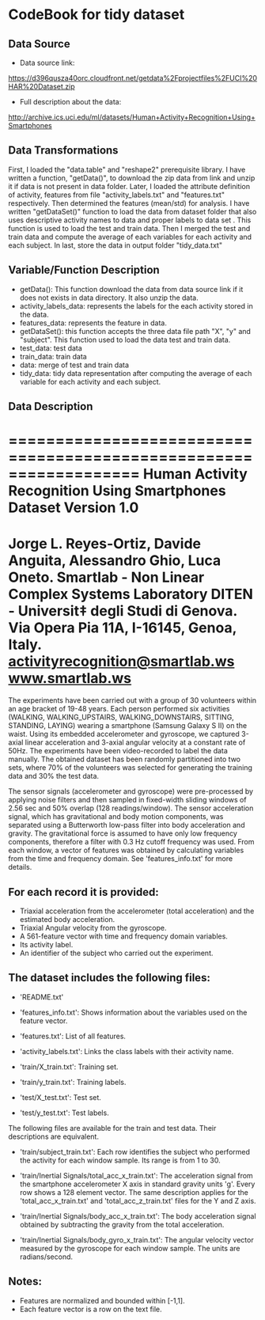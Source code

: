 CodeBook for tidy dataset
=========================


Data Source
-----------

- Data source link:

https://d396qusza40orc.cloudfront.net/getdata%2Fprojectfiles%2FUCI%20HAR%20Dataset.zip 

- Full description about the data:

http://archive.ics.uci.edu/ml/datasets/Human+Activity+Recognition+Using+Smartphones 


Data Transformations
--------------------

First, I loaded the "data.table" and "reshape2" prerequisite library. I have written a function, "getData()", to download the zip data from link and unzip it if data is not present in data folder. Later, I loaded the attribute definition of activity, features from file "activity_labels.txt" and "features.txt" respectively. Then determined the features (mean/std) for analysis. I have written "getDataSet()" function to load the data from dataset folder that also uses descriptive activity names to data and proper labels to data set
. This function is used to load the test and train data. Then I merged the test and train data and compute the average of each variables for each activity and each subject. In last, store the data in output folder "tidy_data.txt"

Variable/Function Description
--------------------

- getData(): This function download the data from data source link if it does not exists in data directory. It also unzip the data.
- activity_labels_data: represents the labels for the each activity stored in the data.
- features_data: represents the feature in data.
- getDataSet(): this function accepts the three data file path "X", "y" and "subject". This function used to load the data test and train data.
- test_data: test data
- train_data: train data
- data: merge of test and train data
- tidy_data: tidy data representation after computing the average of each variable for each activity and each subject.


Data Description
----------------

==================================================================
Human Activity Recognition Using Smartphones Dataset
Version 1.0
==================================================================
Jorge L. Reyes-Ortiz, Davide Anguita, Alessandro Ghio, Luca Oneto.
Smartlab - Non Linear Complex Systems Laboratory
DITEN - Universit‡ degli Studi di Genova.
Via Opera Pia 11A, I-16145, Genoa, Italy.
activityrecognition@smartlab.ws
www.smartlab.ws
==================================================================

The experiments have been carried out with a group of 30 volunteers within an age bracket of 19-48 years. Each person performed six activities (WALKING, WALKING_UPSTAIRS, WALKING_DOWNSTAIRS, SITTING, STANDING, LAYING) wearing a smartphone (Samsung Galaxy S II) on the waist. Using its embedded accelerometer and gyroscope, we captured 3-axial linear acceleration and 3-axial angular velocity at a constant rate of 50Hz. The experiments have been video-recorded to label the data manually. The obtained dataset has been randomly partitioned into two sets, where 70% of the volunteers was selected for generating the training data and 30% the test data. 

The sensor signals (accelerometer and gyroscope) were pre-processed by applying noise filters and then sampled in fixed-width sliding windows of 2.56 sec and 50% overlap (128 readings/window). The sensor acceleration signal, which has gravitational and body motion components, was separated using a Butterworth low-pass filter into body acceleration and gravity. The gravitational force is assumed to have only low frequency components, therefore a filter with 0.3 Hz cutoff frequency was used. From each window, a vector of features was obtained by calculating variables from the time and frequency domain. See 'features_info.txt' for more details. 

For each record it is provided:
-----------------------

- Triaxial acceleration from the accelerometer (total acceleration) and the estimated body acceleration.
- Triaxial Angular velocity from the gyroscope. 
- A 561-feature vector with time and frequency domain variables. 
- Its activity label. 
- An identifier of the subject who carried out the experiment.

The dataset includes the following files:
-----------------------------

- 'README.txt'

- 'features_info.txt': Shows information about the variables used on the feature vector.

- 'features.txt': List of all features.

- 'activity_labels.txt': Links the class labels with their activity name.

- 'train/X_train.txt': Training set.

- 'train/y_train.txt': Training labels.

- 'test/X_test.txt': Test set.

- 'test/y_test.txt': Test labels.

The following files are available for the train and test data. Their descriptions are equivalent. 

- 'train/subject_train.txt': Each row identifies the subject who performed the activity for each window sample. Its range is from 1 to 30. 

- 'train/Inertial Signals/total_acc_x_train.txt': The acceleration signal from the smartphone accelerometer X axis in standard gravity units 'g'. Every row shows a 128 element vector. The same description applies for the 'total_acc_x_train.txt' and 'total_acc_z_train.txt' files for the Y and Z axis. 

- 'train/Inertial Signals/body_acc_x_train.txt': The body acceleration signal obtained by subtracting the gravity from the total acceleration. 

- 'train/Inertial Signals/body_gyro_x_train.txt': The angular velocity vector measured by the gyroscope for each window sample. The units are radians/second. 

Notes: 
-------
- Features are normalized and bounded within [-1,1].
- Each feature vector is a row on the text file.



